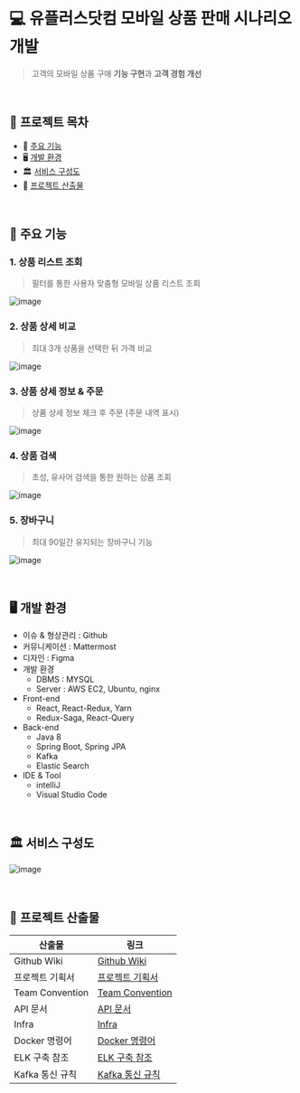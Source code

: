# :computer: 유플러스닷컴 모바일 상품 판매 시나리오 개발
> 고객의 모바일 상품 구매 **기능 구현**과 **고객 경험 개선**

<br>

## :bookmark_tabs: 프로젝트 목차
- :book: [주요 기능](#book-주요-기능)
- :desktop_computer: [개발 환경](#desktop_computer-개발-환경)
- :classical_building: [서비스 구성도](#classical_building-서비스-구성도)
- :file_folder: [프로젝트 산출물](#file_folder-프로젝트-산출물)

<br>

## :book: 주요 기능

### 1. 상품 리스트 조회
> 필터를 통한 사용자 맞춤형 모바일 상품 리스트 조회

![image](https://user-images.githubusercontent.com/87461594/188477339-8a1490ae-96b5-42a1-86e1-49b842169ea1.png)

### 2. 상품 상세 비교
> 최대 3개 상품을 선택한 뒤 가격 비교

![image](https://user-images.githubusercontent.com/87461594/188477572-150dec6b-4968-41e4-8659-b5fdf7cf665d.png)

### 3. 상품 상세 정보 & 주문
> 상품 상세 정보 체크 후 주문 (주문 내역 표시)

![image](https://user-images.githubusercontent.com/87461594/188477614-e2c8f93f-03ec-4bf2-9b41-efe874876ac6.png)

### 4. 상품 검색
> 초성, 유사어 검색을 통한 원하는 상품 조회

![image](https://user-images.githubusercontent.com/87461594/188477778-dd7cd7f7-1684-4030-88dd-04612a75d9ff.png)

### 5. 장바구니
> 최대 90일간 유지되는 장바구니 기능

![image](https://user-images.githubusercontent.com/87461594/188477811-0db30ee2-01b7-4f25-8bbb-e59f71e20d89.png)

<br>

## :desktop_computer: 개발 환경
- 이슈 & 형상관리 : Github
- 커뮤니케이션 : Mattermost
- 디자인 : Figma
- 개발 환경
  - DBMS : MYSQL
  - Server : AWS EC2, Ubuntu, nginx
- Front-end
  - React, React-Redux, Yarn
  - Redux-Saga, React-Query
- Back-end
  - Java 8
  - Spring Boot, Spring JPA
  - Kafka
  - Elastic Search
- IDE & Tool
  - intelliJ
  - Visual Studio Code

<br>

## :classical_building: 서비스 구성도
![image](https://user-images.githubusercontent.com/87461594/188477911-f898ce03-2405-40ed-a750-aeec9287a389.png)

<br>

## :file_folder: 프로젝트 산출물
산출물 | 링크
-- | --
Github Wiki | [Github Wiki](https://github.com/UplusTeam1/uplus.com/wiki)
프로젝트 기획서 | [프로젝트 기획서](https://github.com/UplusTeam1/uplus.com/wiki/%ED%94%84%EB%A1%9C%EC%A0%9D%ED%8A%B8-%EA%B8%B0%ED%9A%8D%EC%84%9C)
Team Convention | [Team Convention](https://github.com/UplusTeam1/uplus.com/wiki/Team-Convention)
API 문서 | [API 문서](https://github.com/UplusTeam1/uplus.com/wiki/API-%EB%AC%B8%EC%84%9C)
Infra | [Infra](https://github.com/UplusTeam1/uplus.com/wiki/Infra)
Docker 명령어 | [Docker 명령어](https://github.com/UplusTeam1/uplus.com/wiki/Docker-%EB%AA%85%EB%A0%B9%EC%96%B4-Cheat-Sheet)
ELK 구축 참조 | [ELK 구축 참조](https://github.com/UplusTeam1/uplus.com/wiki/ELK-%EA%B5%AC%EC%B6%95-%EC%B0%B8%EC%A1%B0)
Kafka 통신 규칙 | [Kafka 통신 규칙](https://github.com/UplusTeam1/uplus.com/wiki/Kafka-%ED%86%B5%EC%8B%A0-%EA%B7%9C%EC%B9%99)

